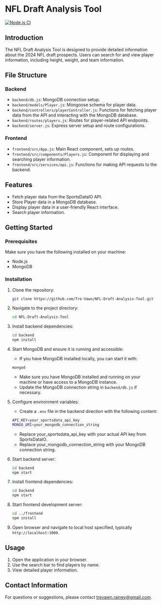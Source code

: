# NFL Draft Analysis Tool

[![Node.js CI](https://github.com/Tre-Vawn/NFL-Draft-Analysis-Tool/actions/workflows/node.js.yml/badge.svg)](https://github.com/Tre-Vawn/NFL-Draft-Analysis-Tool/actions/workflows/node.js.yml)

## Introduction

The NFL Draft Analysis Tool is designed to provide detailed information about the 2024 NFL draft prospects. Users can search for and view player information, including height, weight, and team information.

## File Structure

### Backend

- `backend/db.js`: MongoDB connection setup.
- `backend/models/Player.js`: Mongoose schema for player data.
- `backend/controllers/playerController.js`: Functions for fetching player data from the API and interacting with the MongoDB database.
- `backend/routes/players.js`: Routes for player-related API endpoints.
- `backend/server.js`: Express server setup and route configurations.

### Frontend

- `frontend/src/App.js`: Main React component, sets up routes.
- `frontend/src/components/Players.js`: Component for displaying and searching player information.
- `frontend/src/services/api.js`: Functions for making API requests to the backend.

## Features

- Fetch player data from the SportsDataIO API.
- Store Player data in a MongoDB database.
- Display player data in a user-friendly React interface.
- Search player information.

## Getting Started

### Prerequisites

Make sure you have the following installed on your machine:

- Node.js
- MongoDB

### Installation

1. Clone the repository:

    ```sh
    git clone https://github.com/Tre-Vawn/NFL-Draft-Analysis-Tool.git
    ```

2. Navigate to the project directory:

    ```sh
    cd NFL-Draft-Analysis-Tool
    ```

3. Install backend dependencies:

    ```sh
    cd backend
    npm install
    ```

4. Start MongoDB and ensure it is running and accessible:

    - If you have MongoDB installed locally, you can start it with:

    ```sh
    mongod
    ```

    - Make sure you have MongoDB installed and running on your machine or have access to a MongoDB instance.
    - Update the MongoDB connection string in `backend/db.js` if necessary.

5. Configure environment variables:

    - Create a `.env` file in the backend direction with the following content:

    ```sh
    API_KEY=your_sportsdata_api_key
    MONGO_URI=your_mongodb_connection_string
    ```

    - Replace your_sportsdata_api_key with your actual API key from SportsDataIO.
    - Replace your_mongodb_connection_string with your MongoDB connection string.

6. Start backend server:

    ```sh
    cd backend
    npm start
    ```

7. Install frontend dependencies:

    ```sh
    cd backend
    npm start
    ```

8. Start frontend development server:

    ```sh
    cd ../frontend
    npm install

9. Open browser and navigate to local host specified, typically `http://localhost:3000`.

## Usage

1. Open the application in your browser.
2. Use the search bar to find players by name.
3. View detailed player information.


## Contact Information

For questions or suggestions, please contact <trevawn.rainey@gmail.com>.
